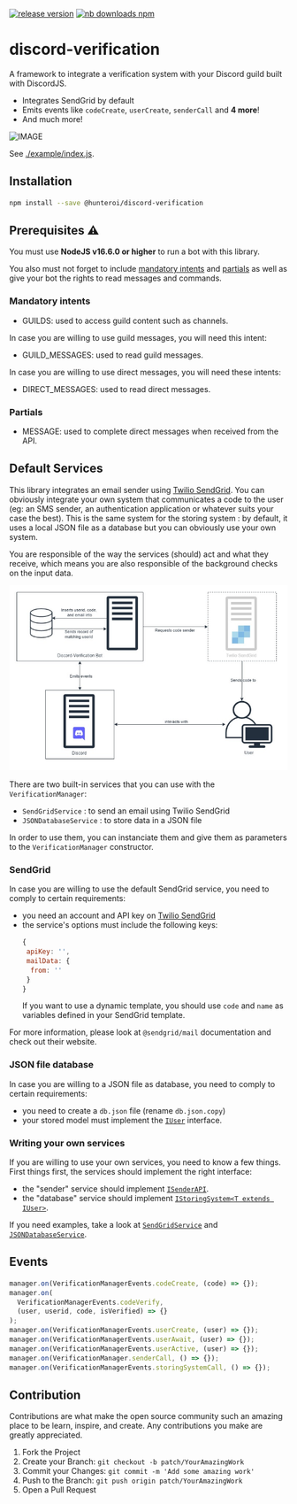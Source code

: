 <a href="https://www.npmjs.com/@hunteroi/discord-verification"><img src="https://img.shields.io/github/v/release/hunteroi/discord-verification?style=for-the-badge" alt="release version"/></a>
<a href="https://www.npmjs.com/@hunteroi/discord-verification"><img src="https://img.shields.io/npm/dt/@hunteroi/discord-verification?style=for-the-badge" alt="nb downloads npm"/></a>

# discord-verification

A framework to integrate a verification system with your Discord guild built with DiscordJS.

- Integrates SendGrid by default
- Emits events like `codeCreate`, `userCreate`, `senderCall` and **4 more**!
- And much more!

![IMAGE](./assets/example.gif)

See [./example/index.js](./example/index.js).

## Installation

```sh
npm install --save @hunteroi/discord-verification
```

## Prerequisites ⚠️

You must use **NodeJS v16.6.0 or higher** to run a bot with this library.

You also must not forget to include [mandatory intents](#mandatory-intents) and [partials](#partials) as well as give your bot the rights to read messages and commands.

### Mandatory intents

- GUILDS: used to access guild content such as channels.

In case you are willing to use guild messages, you will need this intent:

- GUILD_MESSAGES: used to read guild messages.

In case you are willing to use direct messages, you will need these intents:

- DIRECT_MESSAGES: used to read direct messages.

### Partials

- MESSAGE: used to complete direct messages when received from the API.

## Default Services

This library integrates an email sender using [Twilio SendGrid](https://www.twilio.com/sendgrid/email-api). You can obviously integrate your own system that communicates a code to the user (eg: an SMS sender, an authentication application or whatever suits your case the best).
This is the same system for the storing system : by default, it uses a local JSON file as a database but you can obviously use your own system.

You are responsible of the way the services (should) act and what they receive, which means you are also responsible of the background checks on the input data.

<div align="center">

![IMAGE](assets/HLD_schema.jpg)

</div>

There are two built-in services that you can use with the `VerificationManager`:

- `SendGridService` : to send an email using Twilio SendGrid
- `JSONDatabaseService` : to store data in a JSON file

In order to use them, you can instanciate them and give them as parameters to the `VerificationManager` constructor.

### SendGrid

In case you are willing to use the default SendGrid service, you need to comply to certain requirements:

- you need an account and API key on [Twilio SendGrid](https://sendgrid.com/free?source=sendgrid-nodejs)
- the service's options must include the following keys:
  ```js
  {
   apiKey: '',
   mailData: {
    from: ''
   }
  }
  ```
  If you want to use a dynamic template, you should use `code` and `name` as variables defined in your SendGrid template.

For more information, please look at `@sendgrid/mail` documentation and check out their website.

### JSON file database

In case you are willing to a JSON file as database, you need to comply to certain requirements:

- you need to create a `db.json` file (rename `db.json.copy`)
- your stored model must implement the [`IUser`](/src/types/IUser.ts) interface.

### Writing your own services

If you are willing to use your own services, you need to know a few things. First things first, the services should implement the right interface:

- the "sender" service should implement [`ISenderAPI`](/src/types/SenderAPI.ts).
- the "database" service should implement [`IStoringSystem<T extends IUser>`](/src/types/StoringSystem.ts).

If you need examples, take a look at [`SendGridService`](/src/services/SendGridService.ts) and [`JSONDatabaseService`](/src/services/JSONDatabaseService.ts).

## Events

```ts
manager.on(VerificationManagerEvents.codeCreate, (code) => {});
manager.on(
  VerificationManagerEvents.codeVerify,
  (user, userid, code, isVerified) => {}
);
manager.on(VerificationManagerEvents.userCreate, (user) => {});
manager.on(VerificationManagerEvents.userAwait, (user) => {});
manager.on(VerificationManagerEvents.userActive, (user) => {});
manager.on(VerificationManager.senderCall, () => {});
manager.on(VerificationManagerEvents.storingSystemCall, () => {});
```

## Contribution

Contributions are what make the open source community such an amazing place to be learn, inspire, and create. Any contributions you make are greatly appreciated.

1. Fork the Project
2. Create your Branch: `git checkout -b patch/YourAmazingWork`
3. Commit your Changes: `git commit -m 'Add some amazing work'`
4. Push to the Branch: `git push origin patch/YourAmazingWork`
5. Open a Pull Request
